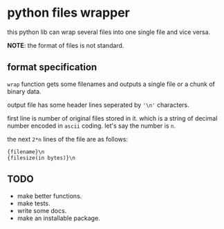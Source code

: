 # python files wrapper

this python lib can wrap several files into one single file and vice versa.

__NOTE__: the format of files is not standard.

## format specification

`wrap` function gets some filenames and outputs a single file or a chunk of binary data.

output file has some header lines seperated by `'\n'` characters.

first line is number of original files stored in it. which is a string of decimal number encoded in `ascii` coding. let's say the number is `n`.

the next `2*n` lines of the file are as follows:

```
{filename}\n
{filesize(in bytes)}\n
```

## TODO

- make better functions.
- make tests.
- write some docs.
- make an installable package.

